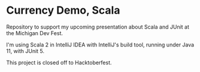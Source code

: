# Currency Demo, Scala

Repository to support my upcoming presentation about Scala and JUnit at the 
Michigan Dev Fest.

I'm using Scala 2 in IntelliJ IDEA with IntelliJ's build tool, running under 
Java 11, with JUnit 5.

This project is closed off to Hacktoberfest.
